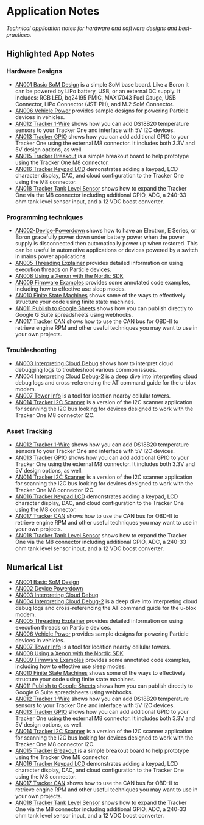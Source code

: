 # Application Notes

*Technical application notes for hardware and software designs and best-practices.*

## Highlighted App Notes

### Hardware Designs

- [AN001 Basic SoM Design](https://github.com/particle-iot/app-notes/tree/master/AN001-Basic-SoM-Design) is a simple SoM base board. 
Like a Boron it can be powered by LiPo battery, USB, or an external DC supply. It includes: RGB LED, bq24195 PMIC, MAX17043 Fuel Gauge, 
USB Connector, LiPo Connector (JST-PH), and M.2 SoM Connector.
- [AN006 Vehicle Power](https://github.com/particle-iot/app-notes/tree/master/AN006-Vehicle-Power) provides sample designs for powering Particle devices in vehicles.
- [AN012 Tracker 1-Wire](https://github.com/particle-iot/app-notes/tree/master/AN012-Tracker-1Wire) shows how you can add DS18B20 temperature sensors to your Tracker One and interface with 5V I2C devices.
- [AN013 Tracker GPIO](https://github.com/particle-iot/app-notes/tree/master/AN013-Tracker-GPIO) shows how you can add additional GPIO to your Tracker One using the external M8 connector. It includes both 3.3V and 5V design options, as well.
- [AN015 Tracker Breakout](https://github.com/particle-iot/app-notes/tree/master/AN015-Tracker-Breakout) is a simple breakout board to help prototype using the Tracker One M8 connector.
- [AN016 Tracker Keypad LCD](https://github.com/particle-iot/app-notes/tree/master/AN016-Tracker-Keypad-LCD) demonstrates adding a keypad, LCD character display, DAC, and cloud configuration to the Tracker One using the M8 connector.
- [AN018 Tracker Tank Level Sensor](https://github.com/particle-iot/app-notes/tree/master/AN018-Tracker-Level) shows how to expand the Tracker One via the M8 connector including additional GPIO, ADC, a 240-33 ohm tank level sensor input, and a 12 VDC boost converter.


### Programming techniques

- [AN002-Device-Powerdown](https://github.com/particle-iot/app-notes/tree/master/AN002-Device-Powerdown) shows how to 
have an Electron, E Series, or Boron gracefully power down under battery power when the power supply is disconnected 
then automatically power up when restored. This can be useful in automotive applications or devices powered by a switch 
in mains power applications.
- [AN005 Threading Explainer](https://github.com/particle-iot/app-notes/tree/master/AN005-Threading-Explainer) provides detailed information on using execution threads on Particle devices.
- [AN008 Using a Xenon with the Nordic SDK](https://github.com/particle-iot/app-notes/tree/master/AN008-Xenon-Nordic-SDK)
- [AN009 Firmware Examples](https://github.com/particle-iot/app-notes/tree/master/AN009-Firmware-Examples) provides some annotated code examples, including how to effective use sleep modes.
- [AN010 Finite State Machines](https://github.com/particle-iot/app-notes/tree/master/AN010-Finite-State-Machines) shows some of the ways to effectively structure your code using finite state machines.
- [AN011 Publish to Google Sheets](https://github.com/particle-iot/app-notes/tree/master/AN011-Publish-to-Google-Sheets) shows how you can publish directly to Google G Suite spreadsheets using webhooks.
- [AN017 Tracker CAN](https://github.com/particle-iot/app-notes/tree/master/AN017-Tracker-CAN) shows how to use the CAN bus for OBD-II to retrieve engine RPM and other useful techniques you may want to use in your own projects.

### Troubleshooting

- [AN003 Interpreting Cloud Debug](https://github.com/particle-iot/app-notes/tree/master/AN003-Interpreting-Cloud-Debug) shows how to 
interpret cloud debugging logs to troubleshoot various common issues.
- [AN004 Interpreting Cloud Debug-2](https://github.com/particle-iot/app-notes/tree/master/AN004-Interpreting-Cloud-Debug-2) is a deep dive into interpreting cloud debug logs and cross-referencing the AT command guide for the u-blox modem.
- [AN007 Tower Info](https://github.com/particle-iot/app-notes/tree/master/AN007-Tower-Info) is a tool for location nearby cellular towers.
- [AN014 Tracker I2C Scanner](https://github.com/particle-iot/app-notes/tree/master/AN014-Tracker-i2c-scanner) is a version of the I2C scanner application for scanning the I2C bus looking for devices designed to work with the Tracker One M8 connector I2C.

### Asset Tracking

- [AN012 Tracker 1-Wire](https://github.com/particle-iot/app-notes/tree/master/AN012-Tracker-1Wire) shows how you can add DS18B20 temperature sensors to your Tracker One and interface with 5V I2C devices.
- [AN013 Tracker GPIO](https://github.com/particle-iot/app-notes/tree/master/AN013-Tracker-GPIO) shows how you can add additional GPIO to your Tracker One using the external M8 connector. It includes both 3.3V and 5V design options, as well.
- [AN014 Tracker I2C Scanner](https://github.com/particle-iot/app-notes/tree/master/AN014-Tracker-i2c-scanner) is a version of the I2C scanner application for scanning the I2C bus looking for devices designed to work with the Tracker One M8 connector I2C.
- [AN016 Tracker Keypad LCD](https://github.com/particle-iot/app-notes/tree/master/AN016-Tracker-Keypad-LCD) demonstrates adding a keypad, LCD character display, DAC, and cloud configuration to the Tracker One using the M8 connector.
- [AN017 Tracker CAN](https://github.com/particle-iot/app-notes/tree/master/AN017-Tracker-CAN) shows how to use the CAN bus for OBD-II to retrieve engine RPM and other useful techniques you may want to use in your own projects.
- [AN018 Tracker Tank Level Sensor](https://github.com/particle-iot/app-notes/tree/master/AN018-Tracker-Level) shows how to expand the Tracker One via the M8 connector including additional GPIO, ADC, a 240-33 ohm tank level sensor input, and a 12 VDC boost converter.


## Numerical List

- [AN001 Basic SoM Design](https://github.com/particle-iot/app-notes/tree/master/AN001-Basic-SoM-Design)
- [AN002 Device Powerdown](https://github.com/particle-iot/app-notes/tree/master/AN002-Device-Powerdown)
- [AN003 Interpreting Cloud Debug](https://github.com/particle-iot/app-notes/tree/master/AN003-Interpreting-Cloud-Debug) 
- [AN004 Interpreting Cloud Debug-2](https://github.com/particle-iot/app-notes/tree/master/AN004-Interpreting-Cloud-Debug-2) is a deep dive into interpreting cloud debug logs and cross-referencing the AT command guide for the u-blox modem.
- [AN005 Threading Explainer](https://github.com/particle-iot/app-notes/tree/master/AN005-Threading-Explainer) provides detailed information on using execution threads on Particle devices.
- [AN006 Vehicle Power](https://github.com/particle-iot/app-notes/tree/master/AN006-Vehicle-Power) provides sample designs for powering Particle devices in vehicles.
- [AN007 Tower Info](https://github.com/particle-iot/app-notes/tree/master/AN007-Tower-Info) is a tool for location nearby cellular towers.
- [AN008 Using a Xenon with the Nordic SDK](https://github.com/particle-iot/app-notes/tree/master/AN008-Xenon-Nordic-SDK)
- [AN009 Firmware Examples](https://github.com/particle-iot/app-notes/tree/master/AN009-Firmware-Examples) provides some annotated code examples, including how to effective use sleep modes.
- [AN010 Finite State Machines](https://github.com/particle-iot/app-notes/tree/master/AN010-Finite-State-Machines) shows some of the ways to effectively structure your code using finite state machines.
- [AN011 Publish to Google Sheets](https://github.com/particle-iot/app-notes/tree/master/AN011-Publish-to-Google-Sheets) shows how you can publish directly to Google G Suite spreadsheets using webhooks.
- [AN012 Tracker 1-Wire](https://github.com/particle-iot/app-notes/tree/master/AN012-Tracker-1Wire) shows how you can add DS18B20 temperature sensors to your Tracker One and interface with 5V I2C devices.
- [AN013 Tracker GPIO](https://github.com/particle-iot/app-notes/tree/master/AN013-Tracker-GPIO) shows how you can add additional GPIO to your Tracker One using the external M8 connector. It includes both 3.3V and 5V design options, as well.
- [AN014 Tracker I2C Scanner](https://github.com/particle-iot/app-notes/tree/master/AN014-Tracker-i2c-scanner) is a version of the I2C scanner application for scanning the I2C bus looking for devices designed to work with the Tracker One M8 connector I2C.
- [AN015 Tracker Breakout](https://github.com/particle-iot/app-notes/tree/master/AN015-Tracker-Breakout) is a simple breakout board to help prototype using the Tracker One M8 connector.
- [AN016 Tracker Keypad LCD](https://github.com/particle-iot/app-notes/tree/master/AN016-Tracker-Keypad-LCD) demonstrates adding a keypad, LCD character display, DAC, and cloud configuration to the Tracker One using the M8 connector.
- [AN017 Tracker CAN](https://github.com/particle-iot/app-notes/tree/master/AN017-Tracker-CAN) shows how to use the CAN bus for OBD-II to retrieve engine RPM and other useful techniques you may want to use in your own projects.
- [AN018 Tracker Tank Level Sensor](https://github.com/particle-iot/app-notes/tree/master/AN018-Tracker-Level) shows how to expand the Tracker One via the M8 connector including additional GPIO, ADC, a 240-33 ohm tank level sensor input, and a 12 VDC boost converter.


